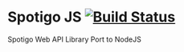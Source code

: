 # Spotigo JS [![Build Status](https://travis-ci.com/bennyman123abc/spotigo-js.svg?branch=master)](https://travis-ci.com/bennyman123abc/spotigo-js)
Spotigo Web API Library Port to NodeJS
